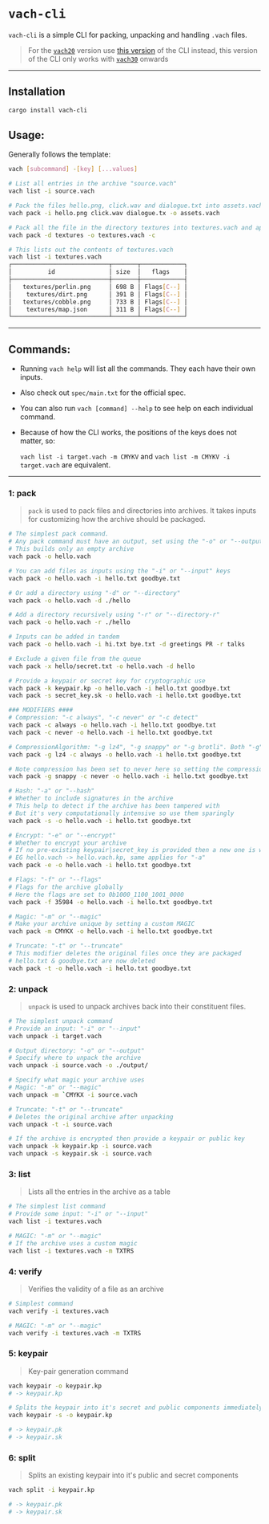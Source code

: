 # **`vach-cli`**

`vach-cli` is a simple CLI for packing, unpacking and handling `.vach` files.

> For the [`vach20`](https://crates.io/crates/vach/0.2.3) version use [this version](https://crates.io/crates/vach-cli/0.3.3) of the CLI instead, this version of the CLI only works with [`vach30`](https://crates.io/crates/vach/0.3.5) onwards

---

## **Installation**

```sh
cargo install vach-cli
```

## **Usage:**

Generally follows the template:

```sh
vach [subcommand] -[key] [...values]
```

```sh
# List all entries in the archive "source.vach"
vach list -i source.vach

# Pack the files hello.png, click.wav and dialogue.txt into assets.vach
vach pack -i hello.png click.wav dialogue.tx -o assets.vach

# Pack all the file in the directory textures into textures.vach and apply compression
vach pack -d textures -o textures.vach -c

# This lists out the contents of textures.vach
vach list -i textures.vach
┌───────────────────────────┬───────┬────────────┐
│          id               │ size  │   flags    │
├───────────────────────────┼───────┼────────────┤
│   textures/perlin.png     │ 698 B │ Flags[C--] │
│    textures/dirt.png      │ 391 B │ Flags[C--] │
│   textures/cobble.png     │ 733 B │ Flags[C--] │
│    textures/map.json      │ 311 B │ Flags[C--] │
└───────────────────────────┴───────┴────────────┘
```

---

## **Commands:**

- Running `vach help` will list all the commands. They each have their own inputs.

- Also check out `spec/main.txt` for the official spec.

- You can also run `vach [command] --help` to see help on each individual command.

- Because of how the CLI works, the positions of the keys does not matter, so:

   `vach list -i target.vach -m CMYKV` and `vach list -m CMYKV -i target.vach` are equivalent.

---

### 1: pack

> `pack` is used to pack files and directories into archives. It takes inputs for customizing how the archive should be packaged.

```sh
# The simplest pack command.
# Any pack command must have an output, set using the "-o" or "--output" keys
# This builds only an empty archive
vach pack -o hello.vach

# You can add files as inputs using the "-i" or "--input" keys
vach pack -o hello.vach -i hello.txt goodbye.txt

# Or add a directory using "-d" or "--directory"
vach pack -o hello.vach -d ./hello

# Add a directory recursively using "-r" or "--directory-r"
vach pack -o hello.vach -r ./hello

# Inputs can be added in tandem
vach pack -o hello.vach -i hi.txt bye.txt -d greetings PR -r talks

# Exclude a given file from the queue
vach pack -x hello/secret.txt -o hello.vach -d hello

# Provide a keypair or secret key for cryptographic use
vach pack -k keypair.kp -o hello.vach -i hello.txt goodbye.txt
vach pack -s secret_key.sk -o hello.vach -i hello.txt goodbye.txt

### MODIFIERS ####
# Compression: "-c always", "-c never" or "-c detect"
vach pack -c always -o hello.vach -i hello.txt goodbye.txt
vach pack -c never -o hello.vach -i hello.txt goodbye.txt

# CompressionAlgorithm: "-g lz4", "-g snappy" or "-g brotli". Both "-g" and "--compress-algo" keys work
vach pack -g lz4 -c always -o hello.vach -i hello.txt goodbye.txt

# Note compression has been set to never here so setting the compression algorithm to be used has no effect
vach pack -g snappy -c never -o hello.vach -i hello.txt goodbye.txt

# Hash: "-a" or "--hash"
# Whether to include signatures in the archive
# This help to detect if the archive has been tampered with
# But it's very computationally intensive so use them sparingly
vach pack -s -o hello.vach -i hello.txt goodbye.txt

# Encrypt: "-e" or "--encrypt"
# Whether to encrypt your archive
# If no pre-existing keypair|secret_key is provided then a new one is written: `${OUTPUT_ARCHIVE}.kp`
# EG hello.vach -> hello.vach.kp, same applies for "-a"
vach pack -e -o hello.vach -i hello.txt goodbye.txt

# Flags: "-f" or "--flags"
# Flags for the archive globally
# Here the flags are set to 0b1000_1100_1001_0000
vach pack -f 35984 -o hello.vach -i hello.txt goodbye.txt

# Magic: "-m" or "--magic"
# Make your archive unique by setting a custom MAGIC
vach pack -m CMYKX -o hello.vach -i hello.txt goodbye.txt

# Truncate: "-t" or "--truncate"
# This modifier deletes the original files once they are packaged
# hello.txt & goodbye.txt are now deleted
vach pack -t -o hello.vach -i hello.txt goodbye.txt
```

### 2: unpack

>`unpack` is used to unpack archives back into their constituent files.

```sh
# The simplest unpack command
# Provide an input: "-i" or "--input"
vach unpack -i target.vach

# Output directory: "-o" or "--output"
# Specify where to unpack the archive
vach unpack -i source.vach -o ./output/

# Specify what magic your archive uses
# Magic: "-m" or "--magic"
vach unpack -m `CMYKX -i source.vach

# Truncate: "-t" or "--truncate"
# Deletes the original archive after unpacking
vach unpack -t -i source.vach

# If the archive is encrypted then provide a keypair or public key
vach unpack -k keypair.kp -i source.vach
vach unpack -s keypair.sk -i source.vach
```

### 3: list

> Lists all the entries in the archive as a table

```sh
# The simplest list command
# Provide some input: "-i" or "--input"
vach list -i textures.vach

# MAGIC: "-m" or "--magic"
# If the archive uses a custom magic
vach list -i textures.vach -m TXTRS
```

### 4: verify

> Verifies the validity of a file as an archive

```sh
# Simplest command
vach verify -i textures.vach

# MAGIC: "-m" or "--magic"
vach verify -i textures.vach -m TXTRS
```

### 5: keypair

> Key-pair generation command

```sh
vach keypair -o keypair.kp
# -> keypair.kp

# Splits the keypair into it's secret and public components immediately after generation
vach keypair -s -o keypair.kp

# -> keypair.pk
# -> keypair.sk
```

### 6: split

> Splits an existing keypair into it's public and secret components

```sh
vach split -i keypair.kp

# -> keypair.pk
# -> keypair.sk
```

